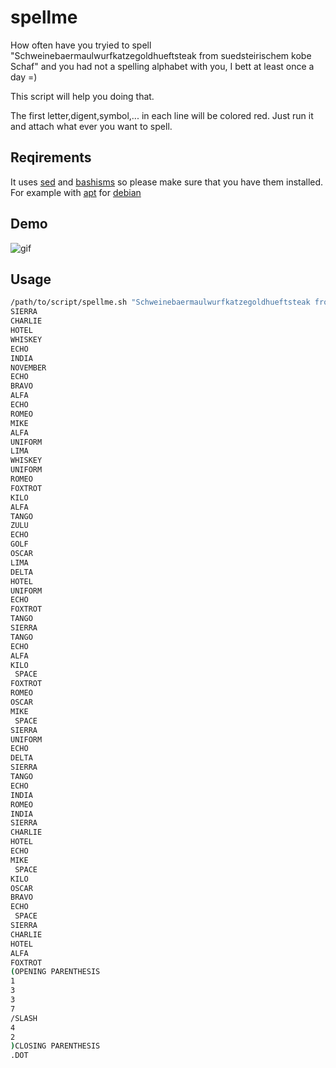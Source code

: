 # spellme
How often have you tryied to spell "Schweinebaermaulwurfkatzegoldhueftsteak from suedsteirischem kobe Schaf" and you had not a spelling alphabet with you, I bett at least once a day =)

This script will help you doing that.

The first letter,digent,symbol,... in each line will be colored red. Just run it and attach what ever you want to spell.

## Reqirements
It uses [sed](https://www.gnu.org/software/sed/) and [bashisms](https://en.wikipedia.org/wiki/Bashism) so please make sure that you have them installed. For example with [apt](https://wiki.debian.org/Apt) for [debian](https://www.debian.org/)

## Demo
![gif](https://gitea.sons-of-sparda.at/oliver.schraml/spellme/src/branch/master/README/spellme.gif)

## Usage
```bash
/path/to/script/spellme.sh "Schweinebaermaulwurfkatzegoldhueftsteak from suedsteirischem kobe Schaf(1337/42)."
SIERRA
CHARLIE
HOTEL
WHISKEY
ECHO
INDIA
NOVEMBER
ECHO
BRAVO
ALFA
ECHO
ROMEO
MIKE
ALFA
UNIFORM
LIMA
WHISKEY
UNIFORM
ROMEO
FOXTROT
KILO
ALFA
TANGO
ZULU
ECHO
GOLF
OSCAR
LIMA
DELTA
HOTEL
UNIFORM
ECHO
FOXTROT
TANGO
SIERRA
TANGO
ECHO
ALFA
KILO
 SPACE
FOXTROT
ROMEO
OSCAR
MIKE
 SPACE
SIERRA
UNIFORM
ECHO
DELTA
SIERRA
TANGO
ECHO
INDIA
ROMEO
INDIA
SIERRA
CHARLIE
HOTEL
ECHO
MIKE
 SPACE
KILO
OSCAR
BRAVO
ECHO
 SPACE
SIERRA
CHARLIE
HOTEL
ALFA
FOXTROT
(OPENING PARENTHESIS
1
3
3
7
/SLASH
4
2
)CLOSING PARENTHESIS
.DOT
```
